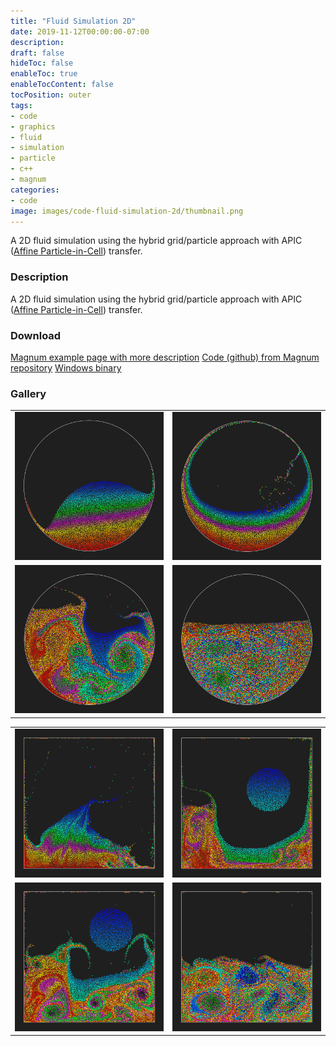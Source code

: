 ```yaml
---
title: "Fluid Simulation 2D"
date: 2019-11-12T00:00:00-07:00
description: 
draft: false
hideToc: false
enableToc: true
enableTocContent: false
tocPosition: outer
tags:
- code
- graphics
- fluid
- simulation
- particle
- c++
- magnum
categories:
- code
image: images/code-fluid-simulation-2d/thumbnail.png
---
```



A 2D fluid simulation using the hybrid grid/particle approach with APIC ([Affine Particle-in-Cell](https://dl.acm.org/doi/10.1145/2766996)) transfer.

<!--more-->
### Description
A 2D fluid simulation using the hybrid grid/particle approach with APIC ([Affine Particle-in-Cell](https://dl.acm.org/doi/10.1145/2766996)) transfer.


### Download
[Magnum example page with more description](https://doc.magnum.graphics/magnum/examples-fluidsimulation2d.html)
[Code (github) from Magnum repository](https://github.com/mosra/magnum-examples/tree/master/src/fluidsimulation2d)
[Windows binary](/exe/FluidSimulation2D.exe)



### Gallery
<p align="center">
<table style="border-collapse: collapse; border: none; width: 100%">
<tr>
<td>
<img src="/images/code-fluid-simulation-2d/1.png" alt="A screenshot of the program" style="width: 100%;"/>
</td>
<td>
<img src="/images/code-fluid-simulation-2d/2.png" alt="A screenshot of the program" style="width: 100%;"/>
</td>
</tr>
<tr>
<td>
<img src="/images/code-fluid-simulation-2d/3.png" alt="A screenshot of the program" style="width: 100%;"/>
</td>
<td>
<img src="/images/code-fluid-simulation-2d/4.png" alt="A screenshot of the program" style="width: 100%;"/>
</td>
</tr>
</table>

<table style="border-collapse: collapse; border: none; width: 100%">
<tr>
<td>
<img src="/images/code-fluid-simulation-2d/5.png" alt="A screenshot of the program" style="width: 100%;"/>
</td>
<td>
<img src="/images/code-fluid-simulation-2d/6.png" alt="A screenshot of the program" style="width: 100%;"/>
</td>
</tr>
<tr>
<td>
<img src="/images/code-fluid-simulation-2d/7.png" alt="A screenshot of the program" style="width: 100%;"/>
</td>
<td>
<img src="/images/code-fluid-simulation-2d/8.png" alt="A screenshot of the program" style="width: 100%;"/>
</td>
</tr>
</table>
</p>
